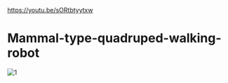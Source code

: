 https://youtu.be/sORtbtyytxw

# Mammal-type-quadruped-walking-robot
![1](https://user-images.githubusercontent.com/67571874/200044772-0ce56bdb-1cd1-4f96-bb2a-74fc982573fd.PNG)
